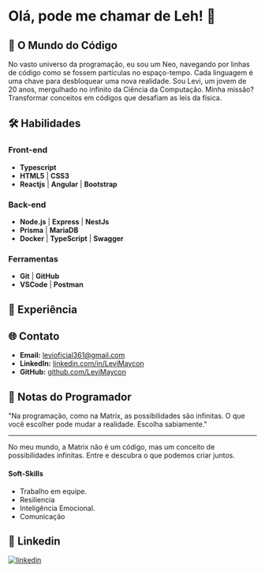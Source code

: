 # **Olá, pode me chamar de Leh! 👋**

## **🌌 O Mundo do Código**
No vasto universo da programação, eu sou um Neo, navegando por linhas de código como se fossem partículas no espaço-tempo. Cada linguagem é uma chave para desbloquear uma nova realidade. Sou Levi, um jovem de 20 anos, mergulhado no infinito da Ciência da Computação. Minha missão? Transformar conceitos em códigos que desafiam as leis da física.

## **🛠 Habilidades**

### **Front-end**
- **Typescript**
- **HTML5** | **CSS3**
- **Reactjs** | **Angular** | **Bootstrap**

### **Back-end**
- **Node.js** | **Express** | **NestJs**
- **Prisma** | **MariaDB**
- **Docker** | **TypeScript** | **Swagger**

### **Ferramentas**
- **Git** | **GitHub**
- **VSCode** | **Postman**

## **📜 Experiência**

## **🌐 Contato**
- **Email:** [levioficial361@gmail.com](mailto:meuemail@exemplo.com)
- **LinkedIn:** [linkedin.com/in/LeviMaycon](https://linkedin.com/in/LeviMaycon)
- **GitHub:** [github.com/LeviMaycon](https://github.com/leviMaycon)

## **📝 Notas do Programador**
"Na programação, como na Matrix, as possibilidades são infinitas. O que você escolher pode mudar a realidade. Escolha sabiamente."

---

No meu mundo, a Matrix não é um código, mas um conceito de possibilidades infinitas. Entre e descubra o que podemos criar juntos.

#### Soft-Skills

-  Trabalho em equipe.
-  Resiliencia
-  Inteligência Emocional.
-  Comunicação

## 🔗 Linkedin

[![linkedin](https://img.shields.io/badge/linkedin-0A66C2?style=for-the-badge&logo=linkedin&logoColor=white)](https://www.linkedin.com/in/levimaycon/)
